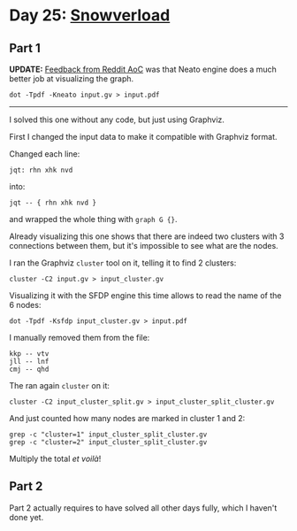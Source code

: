 # Day 25: [Snowverload](https://adventofcode.com/2023/day/25)

## Part 1

**UPDATE:** [Feedback from Reddit AoC](https://www.reddit.com/r/adventofcode/comments/18qbsxs/2023_day_25_solutions/keuz4si/?context=3) was that Neato engine does a much better job at visualizing the graph.

    dot -Tpdf -Kneato input.gv > input.pdf

---

I solved this one without any code, but just using Graphviz.

First I changed the input data to make it compatible with Graphviz format.

Changed each line:

    jqt: rhn xhk nvd

into:

    jqt -- { rhn xhk nvd }

and wrapped the whole thing with `graph G {}`.

Already visualizing this one shows that there are indeed two clusters with 3 connections between them, but it's impossible to see what are the nodes.

I ran the Graphviz `cluster` tool on it, telling it to find 2 clusters:

    cluster -C2 input.gv > input_cluster.gv   

Visualizing it with the SFDP engine this time allows to read the name of the 6 nodes:

    dot -Tpdf -Ksfdp input_cluster.gv > input.pdf

I manually removed them from the file:

    kkp -- vtv
    jll -- lnf
    cmj -- qhd

The ran again `cluster` on it:

    cluster -C2 input_cluster_split.gv > input_cluster_split_cluster.gv

And just counted how many nodes are marked in cluster 1 and 2:

    grep -c "cluster=1" input_cluster_split_cluster.gv
    grep -c "cluster=2" input_cluster_split_cluster.gv

Multiply the total *et voilà*!

## Part 2

Part 2 actually requires to have solved all other days fully, which I haven't done yet.